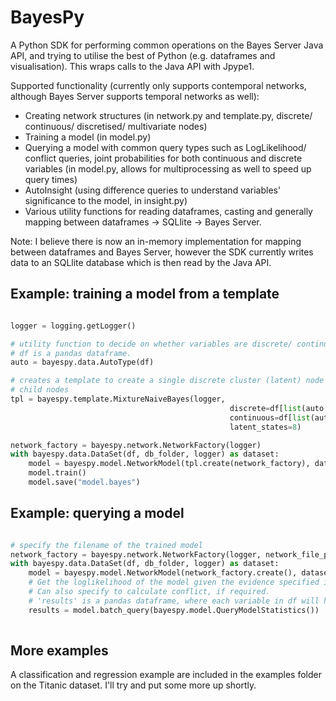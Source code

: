 # BayesPy

A Python SDK for performing common operations on the Bayes Server Java API, and trying to utilise the best of Python (e.g. dataframes and visualisation). This wraps calls to the Java API with Jpype1.

Supported functionality (currently only supports contemporal networks, although Bayes Server supports temporal networks as well):

 - Creating network structures (in network.py and template.py, discrete/ continuous/ discretised/ multivariate nodes)
 - Training a model (in model.py)
 - Querying a model with common query types such as LogLikelihood/ conflict queries, joint probabilities for both continuous and discrete variables (in model.py, allows for multiprocessing as well to speed up query times)
 - AutoInsight (using difference queries to understand variables' significance to the model, in insight.py)
 - Various utility functions for reading dataframes, casting and generally mapping between dataframes -> SQLlite -> Bayes Server.
 
Note: I believe there is now an in-memory implementation for mapping between dataframes and Bayes Server, however the SDK currently writes data to an SQLlite database which is then read by the Java API.

## Example: training a model from a template

``` python

logger = logging.getLogger()

# utility function to decide on whether variables are discrete/ continuous
# df is a pandas dataframe.
auto = bayespy.data.AutoType(df)

# creates a template to create a single discrete cluster (latent) node with edges to independent 
# child nodes
tpl = bayespy.template.MixtureNaiveBayes(logger,
                                                 discrete=df[list(auto.get_discrete_variables())],
                                                 continuous=df[list(auto.get_continuous_variables())],
                                                 latent_states=8)

network_factory = bayespy.network.NetworkFactory(logger)
with bayespy.data.DataSet(df, db_folder, logger) as dataset:
    model = bayespy.model.NetworkModel(tpl.create(network_factory), dataset, logger)
    model.train()
    model.save("model.bayes")
```

## Example: querying a model
``` python

# specify the filename of the trained model
network_factory = bayespy.network.NetworkFactory(logger, network_file_path='model.bayes')
with bayespy.data.DataSet(df, db_folder, logger) as dataset:
    model = bayespy.model.NetworkModel(network_factory.create(), dataset, logger)    
    # Get the loglikelihood of the model given the evidence specified in df (here, using the same data as was trained upon)
    # Can also specify to calculate conflict, if required.
    # 'results' is a pandas dataframe, where each variable in df will have an additional column with a suffix of _loglikelihood.
    results = model.batch_query(bayespy.model.QueryModelStatistics())
        
```    
## More examples

A classification and regression example are included in the examples folder on the Titanic dataset. I'll try and put some more up shortly. 

